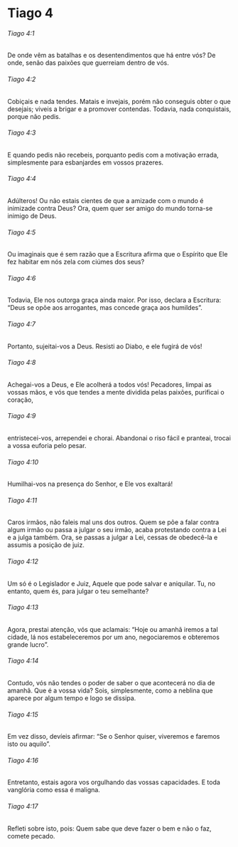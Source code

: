 # Tiago 4

###### Tiago 4:1

De onde vêm as batalhas e os desentendimentos que há entre vós? De onde, senão das paixões que guerreiam dentro de vós.

###### Tiago 4:2

Cobiçais e nada tendes. Matais e invejais, porém não conseguis obter o que desejais; viveis a brigar e a promover contendas. Todavia, nada conquistais, porque não pedis.

###### Tiago 4:3

E quando pedis não recebeis, porquanto pedis com a motivação errada, simplesmente para esbanjardes em vossos prazeres.

###### Tiago 4:4

Adúlteros! Ou não estais cientes de que a amizade com o mundo é inimizade contra Deus? Ora, quem quer ser amigo do mundo torna-se inimigo de Deus.

###### Tiago 4:5

Ou imaginais que é sem razão que a Escritura afirma que o Espírito que Ele fez habitar em nós zela com ciúmes dos seus?

###### Tiago 4:6

Todavia, Ele nos outorga graça ainda maior. Por isso, declara a Escritura: “Deus se opõe aos arrogantes, mas concede graça aos humildes”.

###### Tiago 4:7

Portanto, sujeitai-vos a Deus. Resisti ao Diabo, e ele fugirá de vós!

###### Tiago 4:8

Achegai-vos a Deus, e Ele acolherá a todos vós! Pecadores, limpai as vossas mãos, e vós que tendes a mente dividida pelas paixões, purificai o coração,

###### Tiago 4:9

entristecei-vos, arrependei e chorai. Abandonai o riso fácil e pranteai, trocai a vossa euforia pelo pesar.

###### Tiago 4:10

Humilhai-vos na presença do Senhor, e Ele vos exaltará!

###### Tiago 4:11

Caros irmãos, não faleis mal uns dos outros. Quem se põe a falar contra algum irmão ou passa a julgar o seu irmão, acaba protestando contra a Lei e a julga também. Ora, se passas a julgar a Lei, cessas de obedecê-la e assumis a posição de juiz.

###### Tiago 4:12

Um só é o Legislador e Juiz, Aquele que pode salvar e aniquilar. Tu, no entanto, quem és, para julgar o teu semelhante?

###### Tiago 4:13

Agora, prestai atenção, vós que aclamais: “Hoje ou amanhã iremos a tal cidade, lá nos estabeleceremos por um ano, negociaremos e obteremos grande lucro”.

###### Tiago 4:14

Contudo, vós não tendes o poder de saber o que acontecerá no dia de amanhã. Que é a vossa vida? Sois, simplesmente, como a neblina que aparece por algum tempo e logo se dissipa.

###### Tiago 4:15

Em vez disso, devíeis afirmar: “Se o Senhor quiser, viveremos e faremos isto ou aquilo”.

###### Tiago 4:16

Entretanto, estais agora vos orgulhando das vossas capacidades. E toda vanglória como essa é maligna.

###### Tiago 4:17

Refleti sobre isto, pois: Quem sabe que deve fazer o bem e não o faz, comete pecado.

